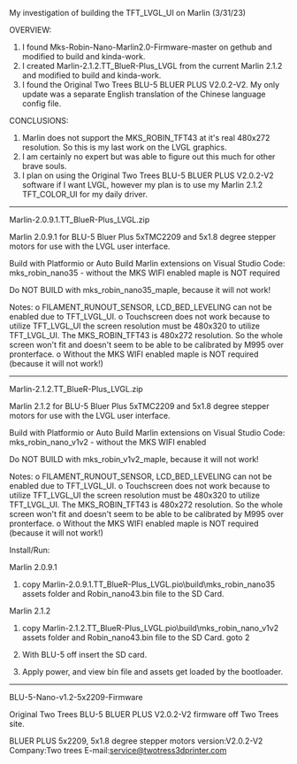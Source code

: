 My investigation of building the TFT_LVGL_UI on Marlin (3/31/23)

OVERVIEW:
1) I found Mks-Robin-Nano-Marlin2.0-Firmware-master on gethub and modified to 
build and kinda-work.
2) I created Marlin-2.1.2.TT_BlueR-Plus_LVGL from the current Marlin 2.1.2 and
modified to build and kinda-work.
3) I found the Original Two Trees BLU-5 BLUER PLUS V2.0.2-V2. My only update 
was a separate English translation of the Chinese language config file.

CONCLUSIONS:
1) Marlin does not support the MKS_ROBIN_TFT43 at it's real 480x272 resolution. 
So this is my last work on the LVGL graphics.
2) I am certainly no expert but was able to figure out this much for other brave souls.
3) I plan on using the Original Two Trees BLU-5 BLUER PLUS V2.0.2-V2 software if I want
LVGL, however my plan is to use my Marlin 2.1.2 TFT_COLOR_UI for my daily driver.

********************************************************************************
Marlin-2.0.9.1.TT_BlueR-Plus_LVGL.zip

Marlin 2.0.9.1 for BLU-5 Bluer Plus 5xTMC2209 and 5x1.8 degree stepper motors for use with the LVGL user
interface.

Build with Platformio or Auto Build Marlin extensions on Visual Studio Code: 
mks_robin_nano35 		- without the MKS WIFI enabled maple is NOT required

Do NOT BUILD with mks_robin_nano35_maple, because it will not work!

Notes:
o FILAMENT_RUNOUT_SENSOR, LCD_BED_LEVELING can not be enabled due to TFT_LVGL_UI.
o Touchscreen does not work because to utilize TFT_LVGL_UI the screen resolution must be 480x320 to
utilize TFT_LVGL_UI. The MKS_ROBIN_TFT43 is 480x272 resolution. So the whole screen won't fit and 
doesn't seem to be able to be calibrated by M995 over pronterface.
o Without the MKS WIFI enabled maple is NOT required (because it will not work!)

********************************************************************************
Marlin-2.1.2.TT_BlueR-Plus_LVGL.zip

Marlin 2.1.2 for BLU-5 Bluer Plus 5xTMC2209 and 5x1.8 degree stepper motors for use with the LVGL user
interface.

Build with Platformio or Auto Build Marlin extensions on Visual Studio Code: 
mks_robin_nano_v1v2				- without the MKS WIFI enabled

Do NOT BUILD with mks_robin_v1v2_maple, because it will not work!

Notes:
o FILAMENT_RUNOUT_SENSOR, LCD_BED_LEVELING can not be enabled due to TFT_LVGL_UI.
o Touchscreen does not work because to utilize TFT_LVGL_UI the screen resolution must be 480x320 to
utilize TFT_LVGL_UI. The MKS_ROBIN_TFT43 is 480x272 resolution. So the whole screen won't fit and 
doesn't seem to be able to be calibrated by M995 over pronterface.
o Without the MKS WIFI enabled maple is NOT required (because it will not work!)

Install/Run:

Marlin 2.0.9.1
1. copy Marlin-2.0.9.1.TT_BlueR-Plus_LVGL\.pio\build\mks_robin_nano35 assets folder and 
Robin_nano43.bin file to the SD Card.

Marlin 2.1.2
1. copy Marlin-2.1.2.TT_BlueR-Plus_LVGL\.pio\build\mks_robin_nano_v1v2 assets folder and 
Robin_nano43.bin file to the SD Card.
goto 2

2. With BLU-5 off insert the SD card.
3. Apply power, and view bin file and assets get loaded by the bootloader.


********************************************************************************
BLU-5-Nano-v1.2-5x2209-Firmware

Original Two Trees BLU-5 BLUER PLUS V2.0.2-V2 firmware off Two Trees site.

BLUER PLUS 5x2209, 5x1.8 degree stepper motors 
version:V2.0.2-V2
Company:Two trees
E-mail:service@twotress3dprinter.com